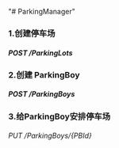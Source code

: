 "# ParkingManager" 
### 1.创建停车场
##### POST    /ParkingLots
### 2.创建   ParkingBoy
##### POST    /ParkingBoys
### 3.给ParkingBoy安排停车场
###### PUT  /ParkingBoys/{PBId}

